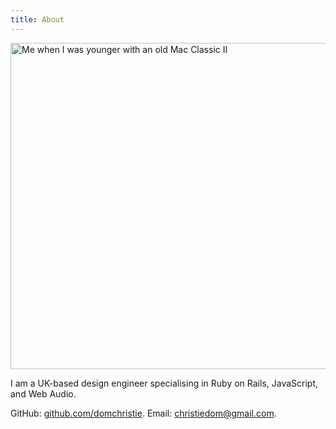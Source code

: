 ```yaml
---
title: About
---
```


<img width="768" height="522" src="https://s3-eu-west-1.amazonaws.com/domchristie/mac-classic-ii.jpg" alt="Me when I was younger with an old Mac Classic II" class="outline outline-1 outline-black/10 dark:outline-white/5 outline-offset-[-1px] w-full image-crisp">

I am a UK-based design engineer specialising in Ruby&nbsp;on&nbsp;Rails, JavaScript, and Web&nbsp;Audio.

GitHub: [github.com/domchristie](https://github.com/domchristie).
Email: <a href="mailto:&#099;&#104;&#114;&#105;&#115;&#116;&#105;&#101;&#100;&#111;&#109;&#064;&#103;&#109;&#097;&#105;&#108;&#046;&#099;&#111;&#109;">&#099;&#104;&#114;&#105;&#115;&#116;&#105;&#101;&#100;&#111;&#109;&#064;&#103;&#109;&#097;&#105;&#108;&#046;&#099;&#111;&#109;</a>.
